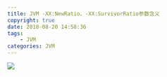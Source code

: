 ```yaml
---
title: JVM -XX:NewRatio、-XX:SurvivorRatio参数含义
copyright: true
date: 2018-08-20 14:58:36
tags:
	- JVM
categories: JVM
---
```

![](https://i.imgur.com/jqJYTv8.png)